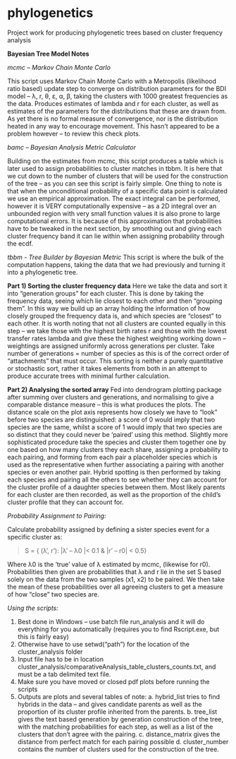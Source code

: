# phylogenetics
Project work for producing phylogenetic trees based on cluster frequency analysis

**Bayesian Tree Model Notes**

*mcmc – Markov Chain Monte Carlo*

This script uses Markov Chain Monte Carlo with a Metropolis (likelihood ratio based) update step to converge on distribution parameters for the BDI model – λ, r, θ, ε, α, β, taking the clusters with 1000 greatest frequencies as the data. Produces estimates of lambda and r for each cluster, as well as estimates of the parameters for the distributions that these are drawn from.  As yet there is no formal measure of convergence, nor is the distribution heated in any way to encourage movement. This hasn’t appeared to be a problem however – to review this check plots.

*bamc – Bayesian Analysis Metric Calculator*

Building on the estimates from mcmc, this script produces a table which is later used to assign probabilities to cluster matches in tbbm. It is here that we cut down to the number of clusters that will be used for the construction of the tree – as you can see this script is fairly simple. One thing to note is that when the unconditional probability of a specific data point is calculated we use an empirical approximation. The exact integral can be performed, however it is VERY computationally expensive – as a 2D integral over an unbounded region with very small function values it is also prone to large computational errors. It is because of this approximation that probabilities have to be tweaked in the next section, by smoothing out and giving each cluster frequency band it can lie within when assigning probability through the ecdf.

*tbbm - Tree Builder by Bayesian Metric*
This script is where the bulk of the computation happens, taking the data that we had previously and turning it into a phylogenetic tree.
  
  **Part 1)	Sorting the cluster frequency data**
  Here we take the data and sort it into “generation groups” for each cluster. This is done by taking the frequency data, seeing which lie closest to each other and then “grouping them”. In this way we build up an array holding the information of how closely grouped the frequency data is, and which species are “closest” to each other. It is worth noting that not all clusters are counted equally in this step – we take those with the highest birth rates r and those with the lowest transfer rates lambda and give these the highest weighting working down – weightings are assigned uniformly across generations per cluster. Take number of generations = number of species as this is of the correct order of “attachments” that must occur. This sorting is neither a purely quantitative or stochastic sort, rather it takes elements from both in an attempt to produce accurate trees with minimal further calculation. 
  
  **Part 2) Analysing the sorted array**
   Fed into dendrogram plotting package after summing over clusters and generations, and normalising to give a comparable distance measure – this is what produces the plots. The distance scale on the plot axis represents how closely we have to “look” before two species are distinguished: a score of 0 would imply that two species are the same, whilst a score of 1 would imply that two species are so distinct that they could never be ‘paired’ using this method. Slightly more sophisticated procedure take the species and cluster them together one by one based on how many clusters they each share, assigning a probability to each pairing, and forming from each pair a placeholder species which is used as the representative when further associating a pairing with another species or even another pair. Hybrid spotting is then performed by taking each species and pairing all the others to see whether they can account for the cluster profile of a daughter species between them. Most likely parents for each cluster are then recorded, as well as the proportion of the child’s cluster profile that they can account for.

*Probability Assignment to Pairing:*

  Calculate probability assigned by defining a sister species event for a specific cluster as:
  
  > S = { (λ’, r’): |λ’ – λ0 |< 0.1 & |r’ – r0| < 0.5}
  
  Where λ0 is the ‘true’ value of λ estimated by mcmc, (likewise for r0). Probabilities then given are probabilities that λ and r lie in the set S based solely on the data from the two samples (x1, x2) to be paired. We then take the mean of these probabilities over all agreeing clusters to get a measure of how “close” two species are.  

*Using the scripts:*

1)	Best done in Windows – use batch file run_analysis and it will do everything for you automatically (requires you to find Rscript.exe, but this is fairly easy)
2)	Otherwise have to use setwd(“path”) for the location of the cluster_analysis folder
3)	Input file has to be in location cluster_analysis/comparativeAnalysis_table_clusters_counts.txt, and must be a tab delimited text file. 
4)	Make sure you have moved or closed pdf plots before running the scripts
5)	Outputs are plots and several tables of note:
  a.	hybrid_list tries to find hybrids in the data – and gives candidate parents as well as the proportion of its cluster profile inherited from the parents.
  b.	tree_list gives the text based generation by generation construction of the tree, with the matching probabilities for each step, as well as a list of the clusters that don’t agree with the pairing.
  c.	distance_matrix gives the distance from perfect match for each pairing possible
  d.	cluster_number contains the number of clusters used for the construction of the tree.
